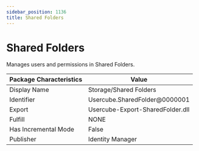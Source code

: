 ```yaml
---
sidebar_position: 1136
title: Shared Folders
---
```


# Shared Folders

Manages users and permissions in Shared Folders.

| Package Characteristics | Value |
| --- | --- |
| Display Name | Storage/Shared Folders |
| Identifier | Usercube.SharedFolder@0000001 |
| Export | Usercube-Export-SharedFolder.dll |
| Fulfill | NONE |
| Has Incremental Mode | False |
| Publisher | Identity Manager |